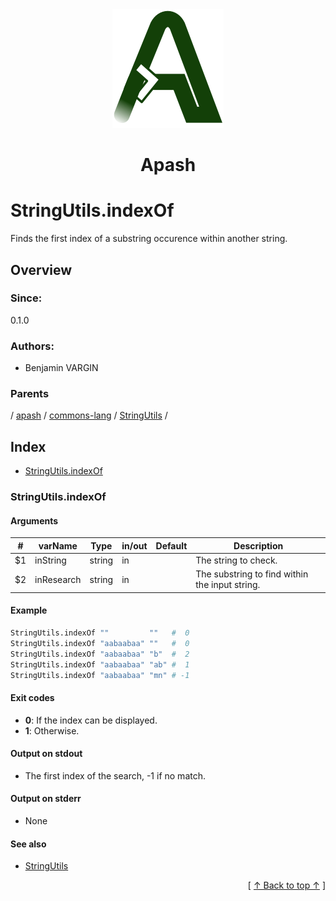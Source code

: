 
<div align='center' id='apash-top'>
  <a href='https://github.com/hastec-fr/apash'>
    <img alt='apash-logo' src='../../../../../../../assets/apash-logo.svg'/>
  </a>

  # Apash
</div>

# StringUtils.indexOf

Finds the first index of a substring occurence within another string.

## Overview

### Since:
0.1.0

### Authors:
* Benjamin VARGIN

### Parents
<!-- apash.parentBegin -->
[](../../../../.md) / [apash](../../../apash.md) / [commons-lang](../../commons-lang.md) / [StringUtils](../StringUtils.md) / 
<!-- apash.parentEnd -->

## Index

* [StringUtils.indexOf](#stringutilsindexof)

### StringUtils.indexOf

#### Arguments
| #      | varName        | Type          | in/out   | Default    | Description                           |
|--------|----------------|---------------|----------|------------|---------------------------------------|
| $1     | inString       | string        | in       |            | The string to check.                  |
| $2     | inResearch     | string        | in       |            | The substring to find within the input string. |

#### Example

```bash
StringUtils.indexOf ""         ""   #  0
StringUtils.indexOf "aabaabaa" ""   #  0
StringUtils.indexOf "aabaabaa" "b"  #  2
StringUtils.indexOf "aabaabaa" "ab" #  1
StringUtils.indexOf "aabaabaa" "mn" # -1
```

#### Exit codes

* **0**: If the index can be displayed.
* **1**: Otherwise.

#### Output on stdout

* The first index of the search, -1 if no match.

#### Output on stderr

* None

#### See also

* [StringUtils](../StringUtils.md)


  <div align='right'>[ <a href='#apash-top'>↑ Back to top ↑</a> ]</div>

